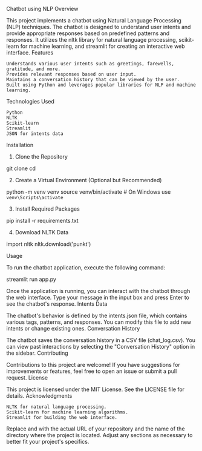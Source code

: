 Chatbot using NLP
Overview

This project implements a chatbot using Natural Language Processing (NLP) techniques. The chatbot is designed to understand user intents and provide appropriate responses based on predefined patterns and responses. It utilizes the nltk library for natural language processing, scikit-learn for machine learning, and streamlit for creating an interactive web interface.
Features

    Understands various user intents such as greetings, farewells, gratitude, and more.
    Provides relevant responses based on user input.
    Maintains a conversation history that can be viewed by the user.
    Built using Python and leverages popular libraries for NLP and machine learning.

Technologies Used

    Python
    NLTK
    Scikit-learn
    Streamlit
    JSON for intents data

Installation
1. Clone the Repository

git clone <repository-url>
cd <repository-directory>

2. Create a Virtual Environment (Optional but Recommended)

python -m venv venv
source venv/bin/activate  # On Windows use `venv\Scripts\activate`

3. Install Required Packages

pip install -r requirements.txt

4. Download NLTK Data

import nltk
nltk.download('punkt')

Usage

To run the chatbot application, execute the following command:

streamlit run app.py

Once the application is running, you can interact with the chatbot through the web interface. Type your message in the input box and press Enter to see the chatbot's response.
Intents Data

The chatbot's behavior is defined by the intents.json file, which contains various tags, patterns, and responses. You can modify this file to add new intents or change existing ones.
Conversation History

The chatbot saves the conversation history in a CSV file (chat_log.csv). You can view past interactions by selecting the "Conversation History" option in the sidebar.
Contributing

Contributions to this project are welcome! If you have suggestions for improvements or features, feel free to open an issue or submit a pull request.
License

This project is licensed under the MIT License. See the LICENSE file for details.
Acknowledgments

    NLTK for natural language processing.
    Scikit-learn for machine learning algorithms.
    Streamlit for building the web interface.

Replace <repository-url> and <repository-directory> with the actual URL of your repository and the name of the directory where the project is located. Adjust any sections as necessary to better fit your project's specifics.
